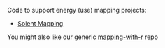 Code to support energy (use) mapping projects:

 * [Solent Mapping](Solent_Mapping_v2.html)

You might also like our generic [mapping-with-r](https://dataknut.github.io/mapping-with-r/) repo
